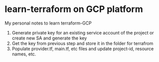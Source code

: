 # learn-terraform on GCP platform
My personal notes to learn terraform-GCP


1. Generate private key for an existing service account of the project or create new SA and generate the key 
2. Get the key from previous step and store it in the folder for terrafrom
3. Populate provider.tf, main.tf, etc files and update project-id, resource names, etc.


